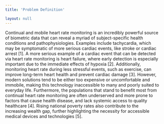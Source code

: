 ```yaml
---
title: 'Problem Definition'

layout: null
---
```


Continual and mobile heart rate monitoring is an incredibly powerful source of biometric data that can reveal a myriad of subject-specific health conditions and pathophysiologies. Examples include tachycardia, which may be symptomatic of more serious cardiac events, like stroke or cardiac arrest [1]. A more serious example of a cardiac event that can be detected via heart rate monitoring  is heart failure, where early detection is especially important due to the immediate effects of hypoxia [2]. Additionally, monitoring heart rate during less stressful events, such as exercise, can improve long-term heart health and prevent cardiac damage [3]. However, modern solutions tend to be either too expensive or uncomfortable and immobile, making this technology inaccessible to many and poorly suited to everyday life. Furthermore, the populations that stand to benefit most from continual heart rate monitoring are often underserved and more prone to factors that cause health disease, and lack systemic access to quality healthcare [4]. Rising national poverty rates also contribute to the increasing wealth gap, further highlighting the necessity for accessible medical devices and technologies [5].
